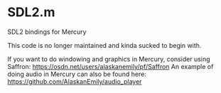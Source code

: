# SDL2.m

SDL2 bindings for Mercury

This code is no longer maintained and kinda sucked to begin with.

If you want to do windowing and graphics in Mercury, consider using Saffron: https://osdn.net/users/alaskanemily/pf/Saffron
An example of doing audio in Mercury can also be found here: https://github.com/AlaskanEmily/audio_player
